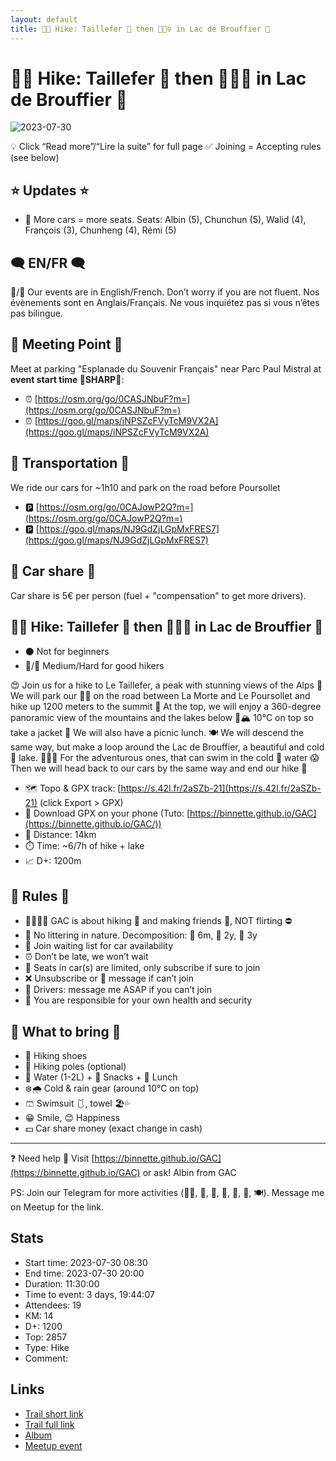 ```yaml
---
layout: default
title: 🥾🔴 Hike: Taillefer 🥵 then 🧊🏊‍♀️ in Lac de Brouffier 🥶
---
```


# 🥾🔴 Hike: Taillefer 🥵 then 🧊🏊‍♀️ in Lac de Brouffier 🥶

![2023-07-30](../img/orig/2023-07-30.jpg)

💡 Click “Read more”/“Lire la suite” for full page ✅ Joining = Accepting rules (see below)

##  ⭐ Updates ⭐ 

* 📅 More cars = more seats. Seats: Albin (5), Chunchun (5), Walid (4), François (3), Chunheng (4), Rémi (5)

##  🗨️ EN/FR 🗨️ 
🦅/🐓 Our events are in English/French. Don’t worry if you are not fluent. Nos évènements sont en Anglais/Français. Ne vous inquiétez pas si vous n’êtes pas bilingue.

## 📍 Meeting Point 📍
Meet at parking "Esplanade du Souvenir Français" near Parc Paul Mistral at **event start time 🔺SHARP🔺**:

* ⏰ [https://osm.org/go/0CASJNbuF?m=](https://osm.org/go/0CASJNbuF?m=)
* ⏰ [https://goo.gl/maps/iNPSZcFVyTcM9VX2A](https://goo.gl/maps/iNPSZcFVyTcM9VX2A)

##  🚗 Transportation 🚗 
We ride our cars for \~1h10 and park on the road before Poursollet

* 🅿️ [https://osm.org/go/0CAJowP2Q?m=](https://osm.org/go/0CAJowP2Q?m=)
* 🅿️ [https://goo.gl/maps/NJ9GdZjLGpMxFRES7](https://goo.gl/maps/NJ9GdZjLGpMxFRES7)

##  🚗 Car share 🚗 
Car share is 5€ per person (fuel + "compensation" to get more drivers).

##  🥾🔴 Hike: Taillefer 🥵 then 🧊🏊‍♀️ in Lac de Brouffier 🥶 

* ⚫ Not for beginners
* 🔵/🔴 Medium/Hard for good hikers

😍 Join us for a hike to Le Taillefer, a peak with stunning views of the Alps 🌄 We will park our 🚗🚗 on the road between La Morte and Le Poursollet and hike up 1200 meters to the summit 🤯 At the top, we will enjoy a 360-degree panoramic view of the mountains and the lakes below 🤩🏔️ 10°C on top so take a jacket 🧥 We will also have a picnic lunch. 🍽️ We will descend the same way, but make a loop around the Lac de Brouffier, a beautiful and cold 🧊 lake. 🏊‍♂️🥶 For the adventurous ones, that can swim in the cold 🧊 water 😱 Then we will head back to our cars by the same way and end our hike 🙌

* 🗺️ Topo & GPX track: [https://s.42l.fr/2aSZb-21](https://s.42l.fr/2aSZb-21) (click Export > GPX)
* 📲 Download GPX on your phone (Tuto: [https://binnette.github.io/GAC](https://binnette.github.io/GAC/))
* 📏 Distance: 14km
* ⏱️ Time: \~6/7h of hike + lake
* 📈 D+: 1200m

##  📜 Rules 📜 

* 🚶‍♀️🚶‍♂️ GAC is about hiking 🥾 and making friends 🤗, NOT flirting ⛔
* 🚮 No littering in nature. Decomposition: 🍊 6m, 🍌 2y, 🥚 3y
* 🚗 Join waiting list for car availability
* ⏰ Don’t be late, we won’t wait
* 💺 Seats in car(s) are limited, only subscribe if sure to join
* ❌ Unsubscribe or 💬 message if can’t join
* 🚗 Drivers: message me ASAP if you can’t join
* 💟 You are responsible for your own health and security

##  🎒 What to bring 🎒 

* 🥾 Hiking shoes
* 🥢 Hiking poles (optional)
* 🧃 Water (1-2L) + 🍫 Snacks + 🥗 Lunch
* ❄️🌧️ Cold & rain gear (around 10°C on top)
* 🩳 Swimsuit 🩱, towel 🏖️💦
* 😁 Smile, 😊 Happiness
* 💵 Car share money (exact change in cash)

***

❓ Need help 🤔 Visit [https://binnette.github.io/GAC](https://binnette.github.io/GAC) or ask!
Albin from GAC

PS: Join our Telegram for more activities (🧗‍♀️, 🏓, 🎳, 🎲, 🎥, 🎵, 🍽️). Message me on Meetup for the link.

## Stats

- Start time: 2023-07-30 08:30
- End time: 2023-07-30 20:00
- Duration: 11:30:00
- Time to event: 3 days, 19:44:07
- Attendees: 19
- KM: 14
- D+: 1200
- Top: 2857
- Type: Hike
- Comment: 

## Links

- [Trail short link](https://s.42l.fr/2aSZb-21)
- [Trail full link]()
- [Album](https://binnette.github.io/GacImg2023/2023-07-30-🥾🔴-Hike-Taillefer-🥵-then-🧊🏊‍♀️-in-Lac-de-Brouffier-🥶.html)
- [Meetup event](https://www.meetup.com/grenoble-adventure-club-english-french/events/295045096/)
